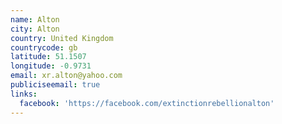 ```yaml
---
name: Alton
city: Alton
country: United Kingdom
countrycode: gb
latitude: 51.1507
longitude: -0.9731
email: xr.alton@yahoo.com
publiciseemail: true
links:
  facebook: 'https://facebook.com/extinctionrebellionalton'
---
```


